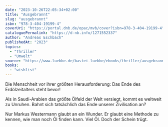 ```yaml
---
date: "2023-10-26T22:05:34+02:00"
title: "Ausgebrannt"
slug: "ausgebrannt"
isbn: "978-3-404-19199-4"
coverUri: "https://portal.dnb.de/opac/mvb/cover?isbn=978-3-404-19199-4"
cataloguePermalink: "https://d-nb.info/1271552337"
author: "Andreas Eschbach"
publishedAt: "2023"
topics:
  - "Thriller"
  - "Umwelt"
source: "https://www.luebbe.de/bastei-luebbe/ebooks/thriller/ausgebrannt/id_3050586"
books:
  - "wishlist"
---
```

Die Menschheit vor ihrer größten Herausforderung: Das Ende des Erdölzeitalters
steht bevor!

Als in Saudi-Arabien das größte Ölfeld der Welt versiegt, kommt es weltweit zu
Unruhen. Bahnt sich tatsächlich das Ende unserer Zivilisation an?

Nur Markus Westermann glaubt an ein Wunder. Er glaubt eine Methode zu kennen,
wie man noch Öl finden kann. Viel Öl. Doch der Schein trügt.